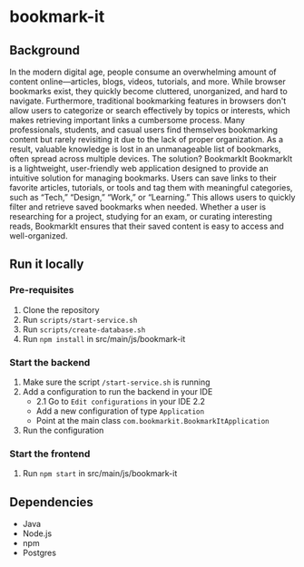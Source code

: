 # bookmark-it

## Background
In the modern digital age, people consume an overwhelming amount of content
online—articles, blogs, videos, tutorials, and more. While browser bookmarks exist, they
quickly become cluttered, unorganized, and hard to navigate. Furthermore, traditional
bookmarking features in browsers don't allow users to categorize or search effectively by
topics or interests, which makes retrieving important links a cumbersome process.
Many professionals, students, and casual users find themselves bookmarking content but
rarely revisiting it due to the lack of proper organization. As a result, valuable knowledge is
lost in an unmanageable list of bookmarks, often spread across multiple devices.
The solution? BookmarkIt
BookmarkIt is a lightweight, user-friendly web application designed to provide an intuitive
solution for managing bookmarks. Users can save links to their favorite articles, tutorials, or
tools and tag them with meaningful categories, such as “Tech,” “Design,” “Work,” or
“Learning.” This allows users to quickly filter and retrieve saved bookmarks when needed.
Whether a user is researching for a project, studying for an exam, or curating interesting
reads, BookmarkIt ensures that their saved content is easy to access and well-organized.

## Run it locally

### Pre-requisites
1. Clone the repository
2. Run `scripts/start-service.sh`
3. Run `scripts/create-database.sh`
4. Run `npm install` in src/main/js/bookmark-it

### Start the backend
1. Make sure the script `/start-service.sh` is running
2. Add a configuration to run the backend in your IDE 
   * 2.1 Go to `Edit configurations` in your IDE 2.2 
   * Add a new configuration of type `Application`
   * Point at the main class `com.bookmarkit.BookmarkItApplication`
3. Run the configuration

### Start the frontend
1. Run `npm start` in src/main/js/bookmark-it

## Dependencies
* Java
* Node.js
* npm
* Postgres
